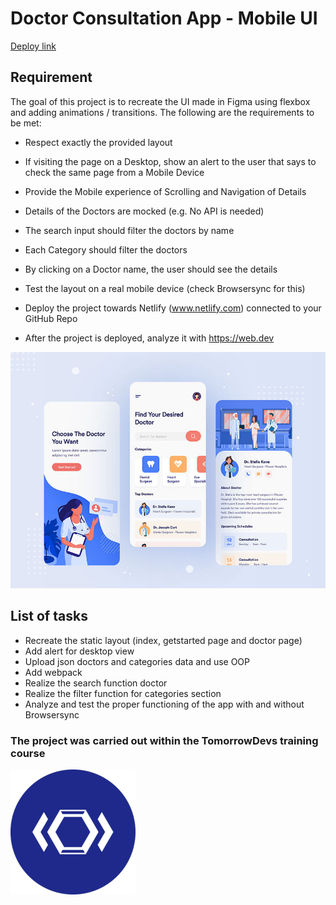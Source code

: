 

# Doctor Consultation App - Mobile UI 

[Deploy link](https://doctor-consultation-app.netlify.app/)
## Requirement

The goal of this project is to recreate the UI made in Figma using flexbox and adding animations / transitions.
The following are the requirements to be met:
* Respect exactly the provided layout
* If visiting the page on a Desktop, show an alert to the user that says to check the same page from a Mobile Device
* Provide the Mobile experience of Scrolling and Navigation of Details

* Details of the Doctors are mocked (e.g. No API is needed)
* The search input should filter the doctors by name
* Each Category should filter the doctors
* By clicking on a Doctor name, the user should see the details

* Test the layout on a real mobile device (check Browsersync for this)
* Deploy the project towards Netlify (www.netlify.com) connected to your GitHub Repo
* After the project is deployed, analyze it with https://web.dev

![mobile ui](./src/Doctor-Consultation-App-Free-Figma-UI-Kit.jpeg)

## List of tasks
* Recreate the static layout (index, getstarted page and doctor page)
* Add alert for desktop view 
* Upload json doctors and categories data and use OOP
* Add webpack 
* Realize the search function doctor 
* Realize the filter function for categories section
* Analyze and test the proper functioning of the app with and without Browsersync

### The project was carried out within the TomorrowDevs training course
![td logo](./src/td-logo.png)